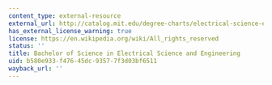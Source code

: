 ```yaml
---
content_type: external-resource
external_url: http://catalog.mit.edu/degree-charts/electrical-science-engineering-course-6-1/
has_external_license_warning: true
license: https://en.wikipedia.org/wiki/All_rights_reserved
status: ''
title: Bachelor of Science in Electrical Science and Engineering
uid: b580e933-f476-45dc-9357-7f3d03bf6511
wayback_url: ''
---
```

